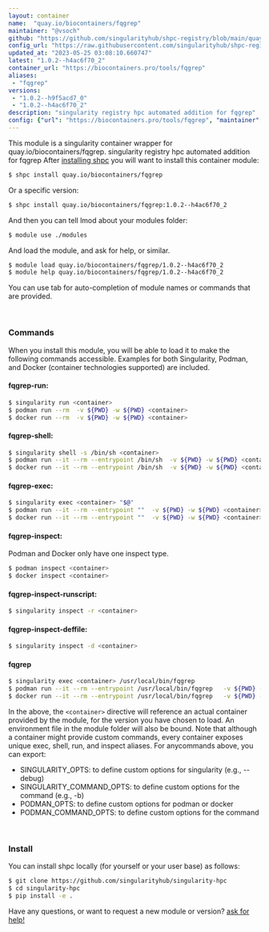 ```yaml
---
layout: container
name:  "quay.io/biocontainers/fqgrep"
maintainer: "@vsoch"
github: "https://github.com/singularityhub/shpc-registry/blob/main/quay.io/biocontainers/fqgrep/container.yaml"
config_url: "https://raw.githubusercontent.com/singularityhub/shpc-registry/main/quay.io/biocontainers/fqgrep/container.yaml"
updated_at: "2023-05-25 03:08:10.660747"
latest: "1.0.2--h4ac6f70_2"
container_url: "https://biocontainers.pro/tools/fqgrep"
aliases:
 - "fqgrep"
versions:
 - "1.0.2--h9f5acd7_0"
 - "1.0.2--h4ac6f70_2"
description: "singularity registry hpc automated addition for fqgrep"
config: {"url": "https://biocontainers.pro/tools/fqgrep", "maintainer": "@vsoch", "description": "singularity registry hpc automated addition for fqgrep", "latest": {"1.0.2--h4ac6f70_2": "sha256:21847e08814941818b19fe792d508447a1554f72e9f3e5c1debdd5aaba43fc4e"}, "tags": {"1.0.2--h9f5acd7_0": "sha256:42a060b8612a1115c65fbe88746e107e085419d9a9718c9c34d3776cddc41e0d", "1.0.2--h4ac6f70_2": "sha256:21847e08814941818b19fe792d508447a1554f72e9f3e5c1debdd5aaba43fc4e"}, "docker": "quay.io/biocontainers/fqgrep", "aliases": {"fqgrep": "/usr/local/bin/fqgrep"}}
---
```


This module is a singularity container wrapper for quay.io/biocontainers/fqgrep.
singularity registry hpc automated addition for fqgrep
After [installing shpc](#install) you will want to install this container module:


```bash
$ shpc install quay.io/biocontainers/fqgrep
```

Or a specific version:

```bash
$ shpc install quay.io/biocontainers/fqgrep:1.0.2--h4ac6f70_2
```

And then you can tell lmod about your modules folder:

```bash
$ module use ./modules
```

And load the module, and ask for help, or similar.

```bash
$ module load quay.io/biocontainers/fqgrep/1.0.2--h4ac6f70_2
$ module help quay.io/biocontainers/fqgrep/1.0.2--h4ac6f70_2
```

You can use tab for auto-completion of module names or commands that are provided.

<br>

### Commands

When you install this module, you will be able to load it to make the following commands accessible.
Examples for both Singularity, Podman, and Docker (container technologies supported) are included.

#### fqgrep-run:

```bash
$ singularity run <container>
$ podman run --rm  -v ${PWD} -w ${PWD} <container>
$ docker run --rm  -v ${PWD} -w ${PWD} <container>
```

#### fqgrep-shell:

```bash
$ singularity shell -s /bin/sh <container>
$ podman run --it --rm --entrypoint /bin/sh  -v ${PWD} -w ${PWD} <container>
$ docker run --it --rm --entrypoint /bin/sh  -v ${PWD} -w ${PWD} <container>
```

#### fqgrep-exec:

```bash
$ singularity exec <container> "$@"
$ podman run --it --rm --entrypoint ""  -v ${PWD} -w ${PWD} <container> "$@"
$ docker run --it --rm --entrypoint ""  -v ${PWD} -w ${PWD} <container> "$@"
```

#### fqgrep-inspect:

Podman and Docker only have one inspect type.

```bash
$ podman inspect <container>
$ docker inspect <container>
```

#### fqgrep-inspect-runscript:

```bash
$ singularity inspect -r <container>
```

#### fqgrep-inspect-deffile:

```bash
$ singularity inspect -d <container>
```


#### fqgrep

```bash
$ singularity exec <container> /usr/local/bin/fqgrep
$ podman run --it --rm --entrypoint /usr/local/bin/fqgrep   -v ${PWD} -w ${PWD} <container> -c " $@"
$ docker run --it --rm --entrypoint /usr/local/bin/fqgrep   -v ${PWD} -w ${PWD} <container> -c " $@"
```



In the above, the `<container>` directive will reference an actual container provided
by the module, for the version you have chosen to load. An environment file in the
module folder will also be bound. Note that although a container
might provide custom commands, every container exposes unique exec, shell, run, and
inspect aliases. For anycommands above, you can export:

 - SINGULARITY_OPTS: to define custom options for singularity (e.g., --debug)
 - SINGULARITY_COMMAND_OPTS: to define custom options for the command (e.g., -b)
 - PODMAN_OPTS: to define custom options for podman or docker
 - PODMAN_COMMAND_OPTS: to define custom options for the command

<br>

### Install

You can install shpc locally (for yourself or your user base) as follows:

```bash
$ git clone https://github.com/singularityhub/singularity-hpc
$ cd singularity-hpc
$ pip install -e .
```

Have any questions, or want to request a new module or version? [ask for help!](https://github.com/singularityhub/singularity-hpc/issues)